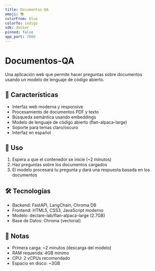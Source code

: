 ```yaml
---
title: Documentos-QA
emoji: 📚
colorFrom: blue
colorTo: indigo
sdk: docker
pinned: false
app_port: 7860
---
```


# Documentos-QA

Una aplicación web que permite hacer preguntas sobre documentos usando un modelo de lenguaje de código abierto.

## 🌟 Características

- Interfaz web moderna y responsive
- Procesamiento de documentos PDF y texto
- Búsqueda semántica usando embeddings
- Modelo de lenguaje de código abierto (flan-alpaca-large)
- Soporte para temas claro/oscuro
- Interfaz en español

## 🚀 Uso

1. Espera a que el contenedor se inicie (~2 minutos)
2. Haz preguntas sobre los documentos cargados
3. El modelo procesará tu pregunta y dará una respuesta basada en los documentos

## 🛠️ Tecnologías

- Backend: FastAPI, LangChain, Chroma DB
- Frontend: HTML5, CSS3, JavaScript moderno
- Modelo: declare-lab/flan-alpaca-large (2.7GB)
- Base de Datos: Chroma (vectorial)

## 📝 Notas

- Primera carga: ~2 minutos (descarga del modelo)
- RAM requerida: 4GB mínimo
- CPU: 2 vCPUs recomendado
- Espacio en disco: ~3GB
